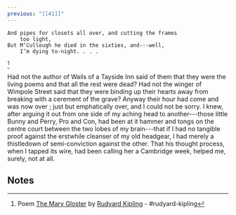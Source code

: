 ```yaml
---
previous: "[[41]]"
---
```

	And pipes for closets all over, and cutting the frames
	    too light,
    But M’Cullough he died in the sixties, and---well,
	    I’m dying to-night. . . . 
[^1]

Had not the author of Wails of a Tayside Inn said of them that they were the living poems and that all the rest were dead? Had not the winger of Wimpole Street said that they were binding up their hearts away from breaking with a cerement of the grave? Anyway their hour had come and was now over ; just but emphatically over, and I could not be sorry. I knew, after arguing it out from one side of my aching head to another---those little Bunny and Perry, Pro and Con, had been at it hammer and tongs on the centre court between the two lobes of my brain---that if I had no tangible proof against the erstwhile cleanser of my old headgear, I had merely a thistledown of semi-conviction against the other. That his thought process, when I tapped its wire, had been calling her a Cambridge week, helped me, surely, not at all.
## Notes
[^1]: Poem [The Mary Gloster](https://allpoetry.com/The-Mary-Gloster) by [Rudyard Kipling](https://allpoetry.com/Rudyard-Kipling) - #rudyard-kipling